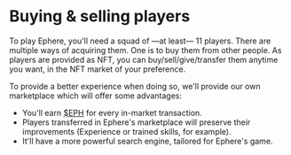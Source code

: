 # Buying & selling players

To play Ephere, you'll need a squad of —at least— 11 players. There are multiple ways of acquiring them. One is to buy them from other people. As players are provided as NFT, you can buy/sell/give/transfer them anytime you want, in the NFT market of your preference.

To provide a better experience when doing so, we'll provide our own marketplace which will offer some advantages:

* You'll earn [$EPH](../tokenomics/usdeph.md) for every in-market transaction.
* Players transferred in Ephere's marketplace will preserve their improvements (Experience or trained skills, for example).
* It'll have a more powerful search engine, tailored for Ephere's game.
